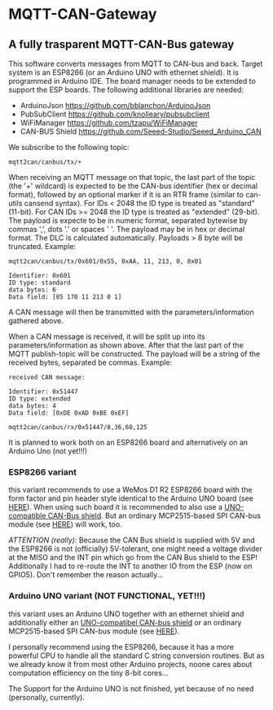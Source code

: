 # MQTT-CAN-Gateway
## A fully trasparent MQTT-CAN-Bus gateway

This software converts messages from MQTT to CAN-bus and back. Target system is an ESP8266 (or an Arduino UNO with ethernet shield).
It is programmed in Arduino IDE. The board manager needs to be extended to support the ESP boards.
The following additional libraries are needed:
- ArduinoJson https://github.com/bblanchon/ArduinoJson
- PubSubClient https://github.com/knolleary/pubsubclient
- WiFiManager https://github.com/tzapu/WiFiManager
- CAN-BUS Shield https://github.com/Seeed-Studio/Seeed_Arduino_CAN

We subscribe to the following topic:
```
mqtt2can/canbus/tx/+
```
When receiving an MQTT message on that topic, the last part of the topic (the '+' wildcard) is expected to be the CAN-bus identifier (hex or decimal format), followed by an optional marker if it is an RTR frame (similar to can-utils cansend syntax).
For IDs < 2048 the ID type is treated as "standard" (11-bit). For CAN IDs >= 2048 the ID type is treated as "extended" (29-bit).
The payload is expecte to be in numeric format, separated bytewise by commas ',', dots '.' or spaces ' '. The payload may be in hex or decimal format. The DLC is calculated automatically. Payloads > 8 byte will be truncated.
Example:
```
mqtt2can/canbus/tx/0x601/0x55, 0xAA, 11, 213, 0, 0x01

Identifier: 0x601
ID type: standard
data bytes: 6
Data field: [85 170 11 213 0 1]
```
A CAN message will then be transmitted with the parameters/information gathered above.

When a CAN message is received, it will be split up into its parameters/information as shown above. After that the last part of the MQTT publish-topic will be constructed. The payload will be a string of the received bytes, separated be commas.
Example:
```
received CAN message:

Identifier: 0x51447
ID type: extended
data bytes: 4
Data field: [0xDE 0xAD 0xBE 0xEF]

mqtt2can/canbus/rx/0x51447/8,36,60,125
```


It is planned to work both on an ESP8266 board and alternatively on an Arduino Uno (not yet!!!)

### ESP8266 variant
this variant recommends to use a WeMos D1 R2 ESP8266 board with the form factor and pin header style identical to the Arduino UNO board (see [HERE](https://de.banggood.com/D1-R2-WiFi-ESP8266-Development-Board-Compatible-UNO-Program-By-IDE-p-1011870.html?cur_warehouse=CN)). When using such board it is recommended to also use a [UNO-compatible CAN-Bus shield](https://wiki.seeedstudio.com/CAN-BUS_Shield_V2.0/).
But an ordinary MCP2515-based SPI CAN-bus module (see [HERE](https://de.banggood.com/MCP2515-CAN-Bus-Module-Board-TJA1050-Receiver-SPI-51-MCU-ARM-Controller-5V-DC-p-1481199.html?cur_warehouse=CN&rmmds=search)) will work, too.

*ATTENTION (really):*
Because the CAN Bus shield is supplied with 5V and the ESP8266 is not (officially) 5V-tolerant, one might need a voltage divider at the MISO and the INT pin which go from the CAN Bus shield to the ESP!
Additionally I had to re-route the INT to another IO from the ESP (now on GPIO5). Don't remember the reason actually... 

### Arduino UNO variant (NOT FUNCTIONAL, YET!!!)
this variant uses an Arduino UNO together with an ethernet shield and additionally either an [UNO-compatibel CAN-bus shield](https://wiki.seeedstudio.com/CAN-BUS_Shield_V2.0/) or an ordinary MCP2515-based SPI CAN-bus module (see [HERE](https://de.banggood.com/MCP2515-CAN-Bus-Module-Board-TJA1050-Receiver-SPI-51-MCU-ARM-Controller-5V-DC-p-1481199.html?cur_warehouse=CN&rmmds=search)).

I personally recommend using the ESP8266, because it has a more powerful CPU to handle all the standard C string conversion routines. But as we already know it from most other Arduino projects, noone cares about computation efficiency on the tiny 8-bit cores...

The Support for the Arduino UNO is not finished, yet because of no need (personally, currently).
